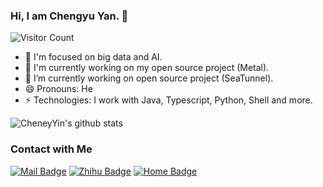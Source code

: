 ### Hi, I am Chengyu Yan. 👋
![Visitor Count](https://komarev.com/ghpvc/?username=CheneyYin)
<!-- <img src="https://visitor-badge.laobi.icu/badge?page_id=CheneyYin.readme" style="max-width:100%;"> -->

- 🌱 I'm focused on big data and AI.
- 🔨 I'm currently working on my open source project (Metal).
- 👯 I’m currently working on open source project (SeaTunnel).
- 😄 Pronouns: He
- ⚡ Technologies: I work with Java, Typescript, Python, Shell and more.

![CheneyYin's github stats](https://github-readme-stats.vercel.app/api?username=CheneyYin&count_private=true&hide=stars&show_icons=true&bg_color=30,e96443,904e95&title_color=fff&text_color=fff&include_all_commits=true)

### Contact with Me
[![Mail Badge](https://img.shields.io/badge/cheneyyin@hotmail.com-Hotmail-yellow?style=plastic&logo=microsoft-outlook)](mailto:cheneyyin@hotmail.com)
[![Zhihu Badge](https://img.shields.io/badge/CheneyYin-blue?style=social&logo=zhihu)](https://www.zhihu.com/people/cheney-yin-77)
[![Home Badge](https://img.shields.io/badge/Home-Page-green?style=?style=plastic&logo=Google-chrome)](https://cheneyyin.github.io)
